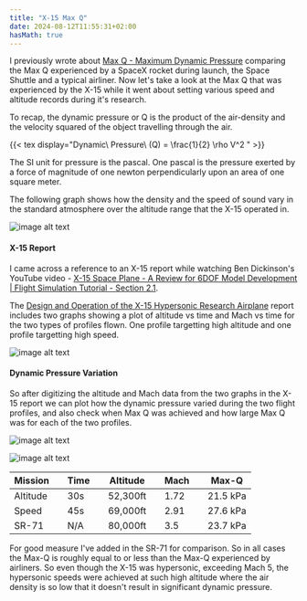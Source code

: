 ```yaml
---
title: "X-15 Max Q"
date: 2024-08-12T11:55:31+02:00
hasMath: true
---
```


I previously wrote about [Max Q - Maximum Dynamic Pressure](https://seanmcleod.github.io/2018/01/max-q-maximum-dynamic-pressure/) 
comparing the Max Q experienced by a SpaceX rocket during launch, the Space Shuttle and a typical airliner. Now let's take a look
at the Max Q that was experienced by the X-15 while it went about setting various speed and altitude records during it's research.

To recap, the dynamic pressure or Q is the product of the air-density and the velocity squared of the object travelling through 
the air.

{{< tex display="Dynamic\ Pressure\ (Q) = \frac{1}{2} \rho V^2 " >}}

The SI unit for pressure is the pascal. One pascal is the pressure exerted by a force of magnitude
of one newton perpendicularly upon an area of one square meter.

The following graph shows how the density and the speed of sound vary in the standard atmosphere over the altitude range that
the X-15 operated in.

![image alt text](/images/x-15-max-q/std-atmosphere.png)

#### X-15 Report

I came across a reference to an X-15 report while watching Ben Dickinson's YouTube video - [X-15 Space Plane - A Review for 6DOF Model Development | Flight Simulation Tutorial - Section 2.1](https://www.youtube.com/watch?v=iQrN6hgh8e0).

The [Design and Operation of the X-15 Hypersonic Research Airplane](https://apps.dtic.mil/sti/tr/pdf/AD0279830.pdf) report includes
two graphs showing a plot of altitude vs time and Mach vs time for the two types of profiles flown. One profile targetting high 
altitude and one profile targetting high speed.

![image alt text](/images/x-15-max-q/x-15-report-graphs.png)

#### Dynamic Pressure Variation

So after digitizing the altitude and Mach data from the two graphs in the X-15 report we can plot how the dynamic pressure varied
during the two flight profiles, and also check when Max Q was achieved and how large Max Q was for each of the two profiles.

![image alt text](/images/x-15-max-q/x-15-altitude-mission.png)

![image alt text](/images/x-15-max-q/x-15-speed-mission.png)

| Mission |    | Time |     | Altitude |     | Mach |     | Max-Q    |
| ---     |--- | ---  | --- | ---      | --- | ---  | --- | ---      |
| Altitude|    | 30s  |     | 52,300ft |     | 1.72 |     | 21.5 kPa |
| Speed   |    | 45s  |     | 69,000ft |     | 2.91 |     | 27.6 kPa |
| SR-71   |    | N/A  |     | 80,000ft |     | 3.5  |     | 23.7 kPa |

For good measure I've added in the SR-71 for comparison. So in all cases the Max-Q is roughly equal to or less than the Max-Q experienced
by airliners. So even though the X-15 was hypersonic, exceeding Mach 5, the hypersonic speeds were achieved at such high altitude where
the air density is so low that it doesn't result in significant dynamic pressure.
